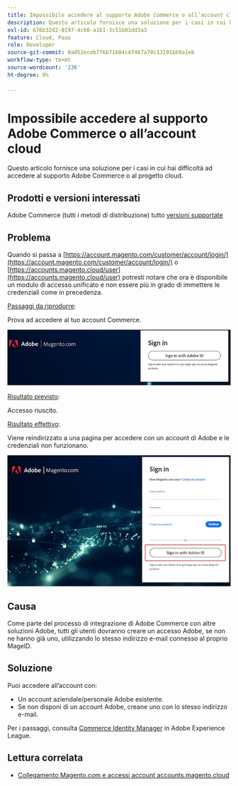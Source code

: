 ```yaml
---
title: Impossibile accedere al supporto Adobe Commerce o all’account cloud
description: Questo articolo fornisce una soluzione per i casi in cui hai difficoltà ad accedere al supporto Adobe Commerce o al progetto cloud.
exl-id: 676b32d2-8197-4c60-a1b1-3c51b01dd3a3
feature: Cloud, Paas
role: Developer
source-git-commit: 0ad52eceb776b71604c4f467a70c13191bb9a1eb
workflow-type: tm+mt
source-wordcount: '236'
ht-degree: 0%

---
```


# Impossibile accedere al supporto Adobe Commerce o all’account cloud

Questo articolo fornisce una soluzione per i casi in cui hai difficoltà ad accedere al supporto Adobe Commerce o al progetto cloud.

## Prodotti e versioni interessati

Adobe Commerce (tutti i metodi di distribuzione) tutto [versioni supportate](https://www.adobe.com/content/dam/cc/en/legal/terms/enterprise/pdfs/Adobe-Commerce-Software-Lifecycle-Policy.pdf)

## Problema

Quando si passa a [https://account.magento.com/customer/account/login/](https://account.magento.com/customer/account/login/) o [https://accounts.magento.cloud/user](https://accounts.magento.cloud/user) potresti notare che ora è disponibile un modulo di accesso unificato e non essere più in grado di immettere le credenziali come in precedenza.

<u>Passaggi da riprodurre</u>:

Prova ad accedere al tuo account Commerce.

![adobe-login-one](assets/adobe-login-one.png)

<u>Risultato previsto</u>:

Accesso riuscito.

<u>Risultato effettivo</u>:

Viene reindirizzato a una pagina per accedere con un account di Adobe e le credenziali non funzionano.

![adobe-login-two](assets/adobe-login-two.png)


## Causa

Come parte del processo di integrazione di Adobe Commerce con altre soluzioni Adobe, tutti gli utenti dovranno creare un accesso Adobe, se non ne hanno già uno, utilizzando lo stesso indirizzo e-mail connesso al proprio MageID.

## Soluzione

Puoi accedere all’account con:

- Un account aziendale/personale Adobe esistente.
- Se non disponi di un account Adobe, creane uno con lo stesso indirizzo e-mail.

Per i passaggi, consulta [Commerce Identity Manager](https://experienceleague.adobe.com/docs/commerce-admin/start/commerce-account/commerce-identity-manager.html) in Adobe Experience League.

## Lettura correlata

- [Collegamento Magento.com e accessi account accounts.magento.cloud](/help/faq/general/linking-magento-com-and-accounts-magento-cloud-account-logins.md)

